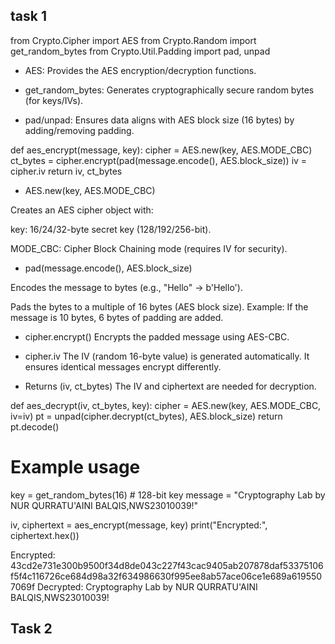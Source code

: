 ## task 1

from Crypto.Cipher import AES
from Crypto.Random import get_random_bytes
from Crypto.Util.Padding import pad, unpad

- AES: Provides the AES encryption/decryption functions.

- get_random_bytes: Generates cryptographically secure random bytes (for keys/IVs).

- pad/unpad: Ensures data aligns with AES block size (16 bytes) by adding/removing padding.


def aes_encrypt(message, key):
    cipher = AES.new(key, AES.MODE_CBC)
    ct_bytes = cipher.encrypt(pad(message.encode(), AES.block_size))
    iv = cipher.iv
    return iv, ct_bytes

- AES.new(key, AES.MODE_CBC)

Creates an AES cipher object with:

key: 16/24/32-byte secret key (128/192/256-bit).

MODE_CBC: Cipher Block Chaining mode (requires IV for security).

- pad(message.encode(), AES.block_size)

Encodes the message to bytes (e.g., "Hello" → b'Hello').

Pads the bytes to a multiple of 16 bytes (AES block size).
Example: If the message is 10 bytes, 6 bytes of padding are added.

- cipher.encrypt()
Encrypts the padded message using AES-CBC.

- cipher.iv
The IV (random 16-byte value) is generated automatically. It ensures identical messages encrypt differently.

- Returns (iv, ct_bytes)
The IV and ciphertext are needed for decryption.


def aes_decrypt(iv, ct_bytes, key):
    cipher = AES.new(key, AES.MODE_CBC, iv=iv)
    pt = unpad(cipher.decrypt(ct_bytes), AES.block_size)
    return pt.decode()

# Example usage
key = get_random_bytes(16)  # 128-bit key
message = "Cryptography Lab by NUR QURRATU'AINI BALQIS,NWS23010039!"

iv, ciphertext = aes_encrypt(message, key)
print("Encrypted:", ciphertext.hex())

Encrypted: 43cd2e731e300b9500f34d8de043c227f43cac9405ab207878daf53375106f5f4c116726ce684d98a32f634986630f995ee8ab57ace06ce1e689a6195507069f
Decrypted: Cryptography Lab by NUR QURRATU'AINI BALQIS,NWS23010039!















## Task 2


